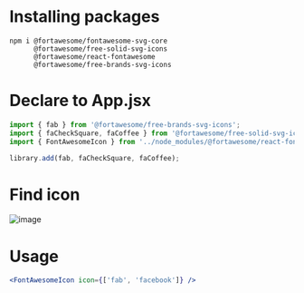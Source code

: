 # Installing packages
``` Shell Session
npm i @fortawesome/fontawesome-svg-core 
      @fortawesome/free-solid-svg-icons 
      @fortawesome/react-fontawesome 
      @fortawesome/free-brands-svg-icons
```

# Declare to App.jsx
``` jsx
import { fab } from '@fortawesome/free-brands-svg-icons'; 
import { faCheckSquare, faCoffee } from '@fortawesome/free-solid-svg-icons'; 
import { FontAwesomeIcon } from '../node_modules/@fortawesome/react-fontawesome'; 

library.add(fab, faCheckSquare, faCoffee);
```

# Find icon
![image](https://user-images.githubusercontent.com/72643469/114815972-79b46500-9de1-11eb-9467-4cc7e87808e9.png)

# Usage
``` jsx
<FontAwesomeIcon icon={['fab', 'facebook']} />
```
